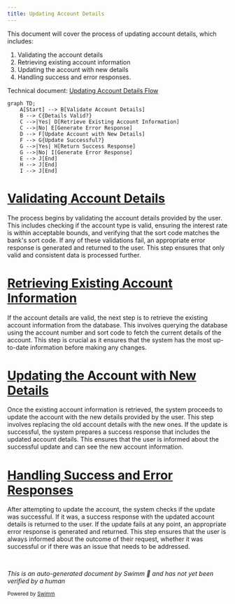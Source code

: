```yaml
---
title: Updating Account Details
---
```

This document will cover the process of updating account details, which includes:

1. Validating the account details
2. Retrieving existing account information
3. Updating the account with new details
4. Handling success and error responses.

Technical document: <SwmLink doc-title="Updating Account Details Flow">[Updating Account Details Flow](/.swm/updating-account-details-flow.ili57ayj.sw.md)</SwmLink>

```mermaid
graph TD;
    A[Start] --> B[Validate Account Details]
    B --> C{Details Valid?}
    C -->|Yes| D[Retrieve Existing Account Information]
    C -->|No| E[Generate Error Response]
    D --> F[Update Account with New Details]
    F --> G{Update Successful?}
    G -->|Yes| H[Return Success Response]
    G -->|No| I[Generate Error Response]
    E --> J[End]
    H --> J[End]
    I --> J[End]
```

# [Validating Account Details](https://app.swimm.io/repos/Z2l0aHViJTNBJTNBY2ljcy1iYW5raW5nLXNhbXBsZS1hcHBsaWNhdGlvbi1jYnNhLUlCTS1EZW1vLUdQVCUzQSUzQVN3aW1tLURlbW8=/docs/ili57ayj#validating-account-details)

The process begins by validating the account details provided by the user. This includes checking if the account type is valid, ensuring the interest rate is within acceptable bounds, and verifying that the sort code matches the bank's sort code. If any of these validations fail, an appropriate error response is generated and returned to the user. This step ensures that only valid and consistent data is processed further.

# [Retrieving Existing Account Information](https://app.swimm.io/repos/Z2l0aHViJTNBJTNBY2ljcy1iYW5raW5nLXNhbXBsZS1hcHBsaWNhdGlvbi1jYnNhLUlCTS1EZW1vLUdQVCUzQSUzQVN3aW1tLURlbW8=/docs/ili57ayj#retrieving-account-details)

If the account details are valid, the next step is to retrieve the existing account information from the database. This involves querying the database using the account number and sort code to fetch the current details of the account. This step is crucial as it ensures that the system has the most up-to-date information before making any changes.

# [Updating the Account with New Details](https://app.swimm.io/repos/Z2l0aHViJTNBJTNBY2ljcy1iYW5raW5nLXNhbXBsZS1hcHBsaWNhdGlvbi1jYnNhLUlCTS1EZW1vLUdQVCUzQSUzQVN3aW1tLURlbW8=/docs/ili57ayj#updating-the-account)

Once the existing account information is retrieved, the system proceeds to update the account with the new details provided by the user. This step involves replacing the old account details with the new ones. If the update is successful, the system prepares a success response that includes the updated account details. This ensures that the user is informed about the successful update and can see the new account information.

# [Handling Success and Error Responses](https://app.swimm.io/repos/Z2l0aHViJTNBJTNBY2ljcy1iYW5raW5nLXNhbXBsZS1hcHBsaWNhdGlvbi1jYnNhLUlCTS1EZW1vLUdQVCUzQSUzQVN3aW1tLURlbW8=/docs/ili57ayj#updating-the-account)

After attempting to update the account, the system checks if the update was successful. If it was, a success response with the updated account details is returned to the user. If the update fails at any point, an appropriate error response is generated and returned. This step ensures that the user is always informed about the outcome of their request, whether it was successful or if there was an issue that needs to be addressed.

&nbsp;

*This is an auto-generated document by Swimm 🌊 and has not yet been verified by a human*

<SwmMeta version="3.0.0" repo-id="Z2l0aHViJTNBJTNBY2ljcy1iYW5raW5nLXNhbXBsZS1hcHBsaWNhdGlvbi1jYnNhLUlCTS1EZW1vLUdQVCUzQSUzQVN3aW1tLURlbW8=" repo-name="cics-banking-sample-application-cbsa-IBM-Demo-GPT"><sup>Powered by [Swimm](/)</sup></SwmMeta>

